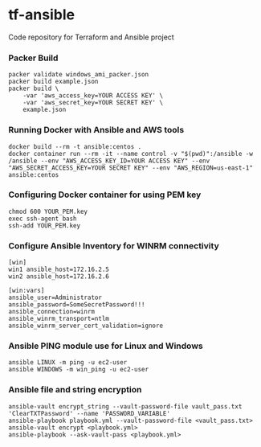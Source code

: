 # tf-ansible
Code repository for Terraform and Ansible project

### Packer Build
```
packer validate windows_ami_packer.json
packer build example.json
packer build \
    -var 'aws_access_key=YOUR ACCESS KEY' \
    -var 'aws_secret_key=YOUR SECRET KEY' \
    example.json
```
### Running Docker with Ansible and AWS tools
```
docker build --rm -t ansible:centos .
docker container run --rm -it --name control -v "$(pwd)":/ansible -w /ansible --env "AWS_ACCESS_KEY_ID=YOUR ACCESS KEY" --env "AWS_SECRET_ACCESS_KEY=YOUR SECRET KEY" --env "AWS_REGION=us-east-1" ansible:centos
```
### Configuring Docker container for using PEM key
```
chmod 600 YOUR_PEM.key
exec ssh-agent bash
ssh-add YOUR_PEM.key
```
### Configure Ansible Inventory for WINRM connectivity
```
[win]
win1 ansible_host=172.16.2.5 
win2 ansible_host=172.16.2.6

[win:vars]
ansible_user=Administrator
ansible_password=SomeSecretPassword!!!
ansible_connection=winrm
ansible_winrm_transport=ntlm
ansible_winrm_server_cert_validation=ignore
```
### Ansible PING module use for Linux and Windows
```
ansible LINUX -m ping -u ec2-user
ansible WINDOWS -m win_ping -u ec2-user
```
### Ansible file and string encryption
```
ansible-vault encrypt_string --vault-password-file vault_pass.txt 'ClearTXTPassword' --name 'PASSWORD_VARIABLE'
ansible-playbook playbook.yml --vault-password-file <vault_pass.txt>
ansible-vault encrypt <playbook.yml>
ansible-playbook --ask-vault-pass <playbook.yml>
```
